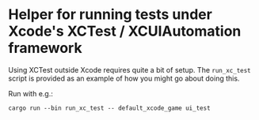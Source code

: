 # Helper for running tests under Xcode's XCTest / XCUIAutomation framework

Using XCTest outside Xcode requires quite a bit of setup. The `run_xc_test` script is provided as an example of how you might go about doing this.

Run with e.g.:

```
cargo run --bin run_xc_test -- default_xcode_game ui_test
```
